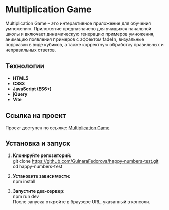 # Multiplication Game

Multiplication Game – это интерактивное приложение для обучения умножению. Приложение предназначено для учащихся начальной школы и включает динамическую генерацию примеров умножения, анимацию появления примеров с эффектом fadeIn, визуальные подсказки в виде кубиков, а также корректную обработку правильных и неправильных ответов.

## Технологии

- **HTML5**
- **CSS3**
- **JavaScript (ES6+)**
- **jQuery**
- **Vite**

## Ссылка на проект

Проект доступен по ссылке: [Multiplication Game](https://gulnarafedorova.github.io/happy-numbers-test/)

## Установка и запуск

1. **Клонируйте репозиторий:**  
git clone https://github.com/GulnaraFedorova/happy-numbers-test.git  
cd happy-numbers-test  

2. **Установите зависимости:**  
npm install  

3. **Запустите дев-сервер:**  
npm run dev  
После запуска откройте в браузере URL, указанный в консоли.  